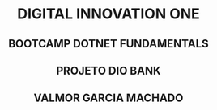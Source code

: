 <h1><p align="center">DIGITAL INNOVATION ONE</p></h1>

<h2><p align="center">BOOTCAMP DOTNET FUNDAMENTALS</p></h2>

<h2><p align="center">PROJETO DIO BANK</p></h2>

<h2><p align="center">VALMOR GARCIA MACHADO</p></h2>
